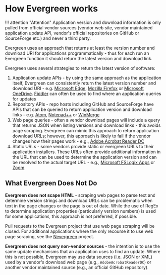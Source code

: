 # How Evergreen works

!!! attention "Attention"
    Application version and download information is only pulled from official vendor sources (vendor web site, vendor maintained application update API, vendor's official repositories on GitHub or SourceForge etc.) and never a third party.

Evergreen uses an approach that returns at least the version number and download URI for applications programmatically - thus for each run an Evergreen function it should return the latest version and download link.

Evergreen uses several strategies to return the latest version of software:

1. Application update APIs - by using the same approach as the application itself, Evergreen can consistently return the latest version number and download URI - e.g. [Microsoft Edge](https://github.com/aaronparker/Evergreen/blob/main/Evergreen/Public/Get-MicrosoftEdge.ps1), [Mozilla Firefox](https://github.com/aaronparker/Evergreen/blob/main/Evergreen/Public/Get-MozillaFirefox.ps1) or [Microsoft OneDrive](https://github.com/aaronparker/Evergreen/blob/main/Evergreen/Public/Get-MicrosoftOneDrive.ps1). [Fiddler](https://www.telerik.com/fiddler) can often be used to find where an application queries for updates
2. Repository APIs - repo hosts including GitHub and SourceForge have APIs that can be queried to return application version and download links - e.g. [Atom](/Evergreen/Public/Get-Atom.ps1), [Notepad++](https://github.com/aaronparker/Evergreen/blob/main/Evergreen/Public/Get-NotepadPlusPlus.ps1) or [WinMerge](https://github.com/aaronparker/Evergreen/blob/main/Evergreen/Public/Get-WinMerge.ps1)
3. Web page queries - often a vendor download pages will include a query that returns JSON when listing versions and download links - this avoids page scraping. Evergreen can mimic this approach to return application download URLs; however, this approach is likely to fail if the vendor changes how their pages work - e.g., [Adobe Acrobat Reader DC](https://github.com/aaronparker/Evergreen/blob/main/Evergreen/Apps/Get-AdobeAcrobatReaderDC.ps1)
4. Static URLs - some vendors provide static or evergreen URLs to their application installers. These URLs often provide additional information in the URL that can be used to determine the application version and can be resolved to the actual target URL - e.g., [Microsoft FSLogix Apps](https://github.com/aaronparker/Evergreen/blob/main/Evergreen/Apps/Get-MicrosoftFSLogixApps.ps1) or [Zoom](https://github.com/aaronparker/Evergreen/blob/main/Evergreen/Apps/Get-Zoom.ps1)

## What Evergreen Does Not Do

**Evergreen does not scape HTML** - scraping web pages to parse text and determine version strings and download URLs can be problematic when text in the page changes or the page is out of date. While the use of RegEx to determine application properties (particularly version numbers) is used for some applications, this approach is not preferred, if possible.

Pull requests to the Evergreen project that use web page scraping will be closed. For additional applications where the only recourse it to use web page scraping, see the [Nevergreen](https://github.com/DanGough/Nevergreen) project.

**Evergreen does not query non-vendor sources** - the intention is to use the same update mechanisms that an application uses to find an update. Where this is not possible, Evergreen may use data sources (i.e. JSON or XML) used by a vendor's download web page (e.g., `AdobeAcrobatReaderDC`) or another vendor maintained source (e.g., an official GitHub repository).
